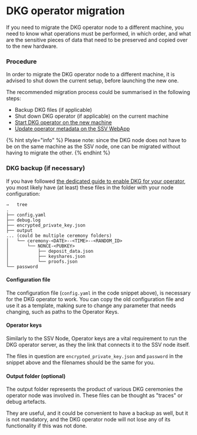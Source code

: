 # DKG operator migration

If you need to migrate the DKG operator node to a different machine, you need to know what operations must be performed, in which order, and what are the sensitive pieces of data that need to be preserved and copied over to the new hardware.

### Procedure

In order to migrate the DKG operator node to a different machine, it is advised to shut down the current setup, before launching the new one.

The recommended migration process could be summarised in the following steps:

* Backup DKG files (if applicable)
* Shut down DKG operator (if applicable) on the current machine
* [Start DKG operator on the new machine](enabling-dkg.md#start-ssv-dkg)
* [Update operator metadata on the SSV WebApp](enabling-dkg.md#update-operator-metadata)

{% hint style="info" %}
Please note: since the DKG node does not have to be on the same machine as the SSV node, one can be migrated without having to migrate the other.
{% endhint %}

### DKG backup (if necessary)

If you have followed [the dedicated guide to enable DKG for your operator](enabling-dkg.md), you most likely have (at least) these files in the folder with your node configuration:

```
⇒   tree
.
├── config.yaml
├── debug.log
├── encrypted_private_key.json
├── output
... (could be multiple ceremony folders)
│   └── ceremony-<DATE>--<TIME>--<RANDOM_ID>
│       └── NONCE-<PUBKEY>
│           ├── deposit_data.json
│           ├── keyshares.json
│           └── proofs.json
└── password
```

#### Configuration file

The configuration file (`config.yaml` in the code snippet above), is necessary for the DKG operator to work. You can copy the old configuration file and use it as a template, making sure to change any parameter that needs changing, such as paths to the Operator Keys.

#### Operator keys

Similarly to the SSV Node, Operator keys are a vital requirement to run the DKG operator server, as they the link that connects it to the SSV node itself.

The files in question are `encrypted_private_key.json` and `password` in the snippet above and the filenames should be the same for you.

#### Output folder (optional)

The output folder represents the product of various DKG ceremonies the operator node was involved in. These files can be thought as "traces" or debug artefacts.

They are useful, and it could be convenient to have a backup as well, but it is not mandatory, and the DKG operator node will not lose any of its functionality if this was not done.
